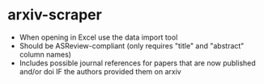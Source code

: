 # arxiv-scraper
- When opening in Excel use the data import tool
- Should be ASReview-compliant (only requires "title" and "abstract" column names)
- Includes possible journal references for papers that are now published and/or doi IF the authors provided them on arxiv
